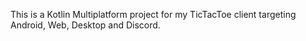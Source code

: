 This is a Kotlin Multiplatform project for my TicTacToe client targeting Android, Web, Desktop and
Discord.